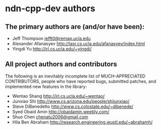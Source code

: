 ndn-cpp-dev authors
===================

## The primary authors are (and/or have been):

* Jeff Thompson         <jefft0@remap.ucla.edu>
* Alexander Afanasyev   <http://lasr.cs.ucla.edu/afanasyev/index.html>
* Yingdi Yu             <http://irl.cs.ucla.edu/~yingdi/>

## All project authors and contributors

The following is an inevitably incomplete list of MUCH-APPRECIATED CONTRIBUTORS,
people who have reported bugs, submitted patches, and implemented new features
in the library:

* Wentao Shang          <http://irl.cs.ucla.edu/~wentao/>
* Junxiao Shi           <http://www.cs.arizona.edu/people/shijunxiao/>
* Steve DiBenedetto     <http://www.cs.colostate.edu/~dibenede/>
* Syed Obaid Amin       <http://obaidamin.weebly.com/>
* Shuo Chen             <chenatu2006@gmail.com>
* Hila Ben Abraham      <http://research.engineering.wustl.edu/~abrahamh/>

